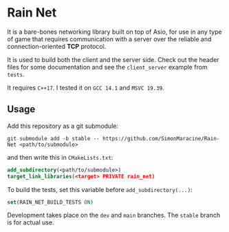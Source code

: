 # Rain Net

It is a bare-bones networking library built on top of Asio, for use in any type of game that requires
communication with a server over the reliable and connection-oriented **TCP** protocol.

It is used to build both the client and the server side. Check out the header files for some
documentation and see the `client_server` example from `tests`.

It requires `C++17`. I tested it on `GCC 14.1` and `MSVC 19.39`.

## Usage

Add this repository as a git submodule:

```text
git submodule add -b stable -- https://github.com/SimonMaracine/Rain-Net <path/to/submodule>
```

and then write this in `CMakeLists.txt`:

```cmake
add_subdirectory(<path/to/submodule>)
target_link_libraries(<target> PRIVATE rain_net)
```

To build the tests, set this variable before `add_subdirectory(...)`:

```cmake
set(RAIN_NET_BUILD_TESTS ON)
```

Development takes place on the `dev` and `main` branches. The `stable` branch is for actual use.
